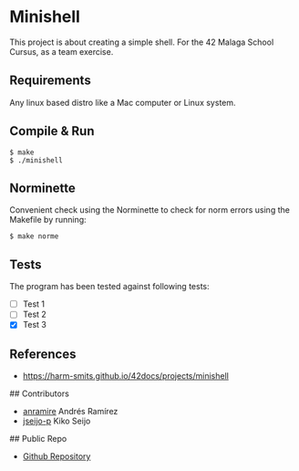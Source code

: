 # Minishell

This project is about creating a simple shell. For the 42 Malaga School Cursus, as a team exercise.

## Requirements

Any linux based distro like a Mac computer or Linux system.

## Compile & Run

```
$ make
$ ./minishell
```

## Norminette

Convenient check using the Norminette to check for norm errors using the Makefile by running:

```
$ make norme
```

## Tests

The program has been tested against following tests:

- [ ] Test 1
- [ ] Test 2
- [x] Test 3

## References

- https://harm-smits.github.io/42docs/projects/minishell


## Contributors

- [anramire](https://profile.intra.42.fr/users/anramire) Andrés Ramírez
- [jseijo-p](https://profile.intra.42.fr/users/jseijo-p) Kiko Seijo

## Public Repo

- [Github Repository](git@github.com:kikoseijo/minishell.git)
